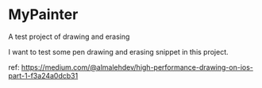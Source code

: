 # MyPainter
A test project of drawing and erasing

I want to test some pen drawing and erasing snippet in this project.

ref: https://medium.com/@almalehdev/high-performance-drawing-on-ios-part-1-f3a24a0dcb31
